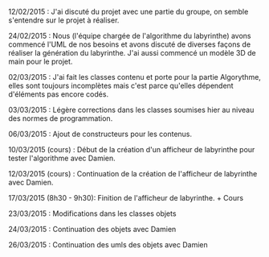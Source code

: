 12/02/2015 : J'ai discuté du projet avec une partie du groupe, on semble s'entendre sur le projet à réaliser.

24/02/2015 : Nous (l'équipe chargée de l'algorithme du labyrinthe) avons commencé l'UML de nos besoins et avons discuté de diverses façons de réaliser la génération du labyrinthe. J'ai aussi commencé un modèle 3D de main pour le projet.

02/03/2015 : J'ai fait les classes contenu et porte pour la partie Algorythme, elles sont toujours incomplètes mais c'est parce qu'elles dépendent d'éléments pas encore codés.

03/03/2015 : Légère corrections dans les classes soumises hier au niveau des normes de programmation.

06/03/2015 : Ajout de constructeurs pour les contenus.

10/03/2015 (cours) : Début de la création d'un afficheur de labyrinthe pour tester l'algorithme avec Damien.

12/03/2015 (cours) : Continuation de la création de l'afficheur de labyrinthe avec Damien.

17/03/2015 (8h30 - 9h30): Finition de l'afficheur de labyrinthe.
                          + Cours

23/03/2015 : Modifications dans les classes objets 

24/03/2015 : Continuation des objets avec Damien

26/03/2015 : Continuation des umls des objets avec Damien
